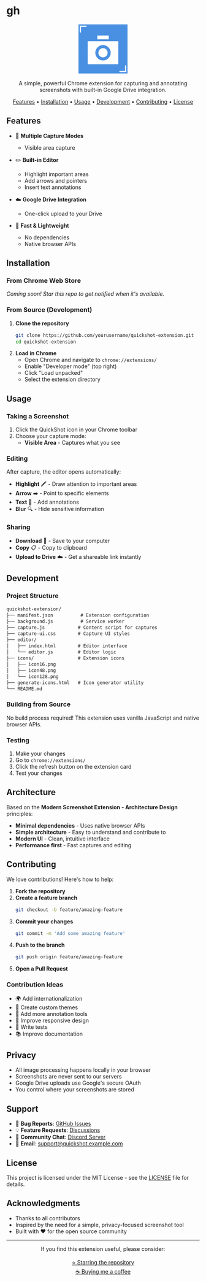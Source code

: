 # gh

<p align="center">
  <img src="icons/icon128.png" alt="QuickShot Logo" width="128" height="128">
</p>

<p align="center">
  A simple, powerful Chrome extension for capturing and annotating screenshots with built-in Google Drive integration.
</p>

<p align="center">
  <a href="#features">Features</a> •
  <a href="#installation">Installation</a> •
  <a href="#usage">Usage</a> •
  <a href="#development">Development</a> •
  <a href="#contributing">Contributing</a> •
  <a href="#license">License</a>
</p>

## Features

- 📸 **Multiple Capture Modes**
  - Visible area capture

- ✏️ **Built-in Editor**
  - Highlight important areas
  - Add arrows and pointers
  - Insert text annotations

- ☁️ **Google Drive Integration**
  - One-click upload to your Drive

- 🚀 **Fast & Lightweight**
  - No dependencies
  - Native browser APIs

## Installation

### From Chrome Web Store
*Coming soon! Star this repo to get notified when it's available.*

### From Source (Development)

1. **Clone the repository**
   ```bash
   git clone https://github.com/yourusername/quickshot-extension.git
   cd quickshot-extension
   ```
2. **Load in Chrome**
   - Open Chrome and navigate to `chrome://extensions/`
   - Enable "Developer mode" (top right)
   - Click "Load unpacked"
   - Select the extension directory

## Usage

### Taking a Screenshot

1. Click the QuickShot icon in your Chrome toolbar
2. Choose your capture mode:
   - **Visible Area** - Captures what you see

### Editing

After capture, the editor opens automatically:

- **Highlight** 🖍️ - Draw attention to important areas
- **Arrow** ➡️ - Point to specific elements
- **Text** 📝 - Add annotations
- **Blur** 🔍 - Hide sensitive information

### Sharing

- **Download** 💾 - Save to your computer
- **Copy** 📋 - Copy to clipboard
- **Upload to Drive** ☁️ - Get a shareable link instantly


## Development

### Project Structure

```
quickshot-extension/
├── manifest.json          # Extension configuration
├── background.js          # Service worker
├── capture.js            # Content script for captures
├── capture-ui.css        # Capture UI styles
├── editor/
│   ├── index.html        # Editor interface
│   └── editor.js         # Editor logic
├── icons/                # Extension icons
│   ├── icon16.png
│   ├── icon48.png
│   └── icon128.png
├── generate-icons.html   # Icon generator utility
└── README.md
```

### Building from Source

No build process required! This extension uses vanilla JavaScript and native browser APIs.

### Testing

1. Make your changes
2. Go to `chrome://extensions/`
3. Click the refresh button on the extension card
4. Test your changes

## Architecture

Based on the **Modern Screenshot Extension - Architecture Design** principles:

- **Minimal dependencies** - Uses native browser APIs
- **Simple architecture** - Easy to understand and contribute to
- **Modern UI** - Clean, intuitive interface
- **Performance first** - Fast captures and editing

## Contributing

We love contributions! Here's how to help:

1. **Fork the repository**
2. **Create a feature branch**
   ```bash
   git checkout -b feature/amazing-feature
   ```
3. **Commit your changes**
   ```bash
   git commit -m 'Add some amazing feature'
   ```
4. **Push to the branch**
   ```bash
   git push origin feature/amazing-feature
   ```
5. **Open a Pull Request**

### Contribution Ideas

- 🌍 Add internationalization
- 🎨 Create custom themes
- 🔧 Add more annotation tools
- 📱 Improve responsive design
- 🧪 Write tests
- 📚 Improve documentation

## Privacy

- All image processing happens locally in your browser
- Screenshots are never sent to our servers
- Google Drive uploads use Google's secure OAuth
- You control where your screenshots are stored

## Support

- 🐛 **Bug Reports**: [GitHub Issues](https://github.com/yourusername/quickshot-extension/issues)
- 💡 **Feature Requests**: [Discussions](https://github.com/yourusername/quickshot-extension/discussions)
- 💬 **Community Chat**: [Discord Server](#)
- 📧 **Email**: support@quickshot.example.com

## License

This project is licensed under the MIT License - see the [LICENSE](LICENSE) file for details.

## Acknowledgments

- Thanks to all contributors
- Inspired by the need for a simple, privacy-focused screenshot tool
- Built with ❤️ for the open source community

---

<p align="center">
  If you find this extension useful, please consider:
  <br><br>
  <a href="https://github.com/yourusername/quickshot-extension">⭐ Starring the repository</a>
  <br>
  <a href="#">☕ Buying me a coffee</a>
</p>
